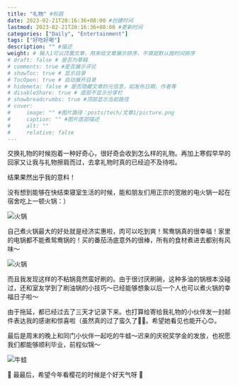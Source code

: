 ```yaml
---
title: "礼物" #标题
date: 2023-02-21T20:16:36+08:00 #创建时间
lastmod: 2023-02-21T20:16:36+08:00 #更新时间
categories: ["Daily", "Entertainment"]
tags: ["好吃好喝"]
description: "" #描述
weight: # 输入1可以顶置文章，用来给文章展示排序，不填就默认按时间排序
# draft: false # 是否为草稿
# comments: true #是否展示评论
# showToc: true # 显示目录
# TocOpen: true # 自动展开目录
# hidemeta: false # 是否隐藏文章的元信息，如发布日期、作者等
# disableShare: true # 底部不显示分享栏
# showbreadcrumbs: true #顶部显示当前路径
# cover:
#     image: "" #图片路径：posts/tech/文章1/picture.png
#     caption: "" #图片底部描述
#     alt: ""
#     relative: false
---
```


交换礼物的时候抱着一种好奇心，很好奇会收到怎么样的礼物。再加上寒假早早的回家又让我与礼物擦肩而过，去拿礼物时真的已经迫不及待啦。

结果果然出乎我的意料！

没有想到能够在快结束寝室生活的时候，能和朋友们用正宗的宽敞的电火锅一起在宿舍吃上一顿火锅：）

![火锅](/image/daily/hotpot-230218.jpg)

自己煮火锅最大的好处就是经济实惠啦，肉可以吃到爽！鸳鸯锅真的很幸福！家里的电锅都不能煮鸳鸯锅的！买的番茄汤底意外的很棒，所有的食材煮进去都别有风味～

![火锅](/image/daily/hotpot2-230218.jpg)

而且我发现这样的不粘锅竟然蛮好刷的。由于很讨厌刷碗，这种多油的锅根本没碰过，还和室友学到了刷油锅的小技巧～已经能够想象以后一个人也可以煮火锅的幸福日子啦～

由于拖延，都已经过去了三天才记录下来。也打算给寄给我礼物的小伙伴发一封邮件表达我的感谢和惊喜啦（虽然真的过了蛮久了😮‍💨。希望她看见也能开心😊。

最后是周末的晚上和同门小伙伴一起吃的牛蛙～迟来的庆祝奖学金的发放，也祝愿我们都能够顺利毕业，前程似锦～

![牛蛙](/image/daily/bullfrog-230219.jpg)

🌸 最最后，希望今年看樱花的时候是个好天气呀 🌸
